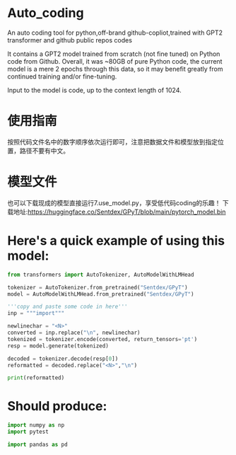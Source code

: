 # Auto_coding
An auto coding tool for python,off-brand github-copliot,trained with GPT2 transformer and github public repos codes

It contains a GPT2 model trained from scratch (not fine tuned) on Python code from Github. Overall, it was ~80GB of pure Python code, the current model is a mere 2 epochs through this data, so it may benefit greatly from continued training and/or fine-tuning.

Input to the model is code, up to the context length of 1024.
# 使用指南
按照代码文件名中的数字顺序依次运行即可，注意把数据文件和模型放到指定位置，路径不要有中文。

# 模型文件
也可以下载现成的模型直接运行7.use_model.py，享受低代码coding的乐趣！
下载地址:https://huggingface.co/Sentdex/GPyT/blob/main/pytorch_model.bin

# Here's a quick example of using this model:
```python
from transformers import AutoTokenizer, AutoModelWithLMHead

tokenizer = AutoTokenizer.from_pretrained("Sentdex/GPyT")
model = AutoModelWithLMHead.from_pretrained("Sentdex/GPyT")

'''copy and paste some code in here'''
inp = """import"""

newlinechar = "<N>"
converted = inp.replace("\n", newlinechar)
tokenized = tokenizer.encode(converted, return_tensors='pt')
resp = model.generate(tokenized)

decoded = tokenizer.decode(resp[0])
reformatted = decoded.replace("<N>","\n")

print(reformatted)
```
# Should produce:
```python
import numpy as np
import pytest

import pandas as pd
```

